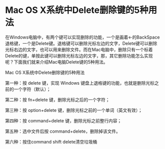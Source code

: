 # Mac OS X系统中Delete删除键的5种用法

在Windows电脑中，有两个键可以实现删除的功能，一个是画着←的BackSpace退格键，一个是Delete键。退格键可以删除光标左边的文字，Delete键可以删除光标右边的文字，也可以用来删除文件。而在Mac电脑中，删除只有一个标着Delete的键，单按此键可以删除光标左边的文字，那，其它删除功能怎么实现呢？下面我们就来介绍Mac电脑Delete键的5种用法。

Mac OS X系统中Delete删除键的5种用法 

第一种：按 delete 键，实现 Windows 键盘上退格键的功能，也就是删除光标之前的一个字符（默认）；

第二种：按 fn+delete 键，删除光标之后的一个字符；

第三种：按 option+delete 键，删除光标之前的一个单词（英文有效）；

第四种：按 command+delete 键，删除光标之前整行内容；

第五种：选中文件后按 command+delete，删除掉该文件。

第六种：按住command shift delete清空垃圾桶
